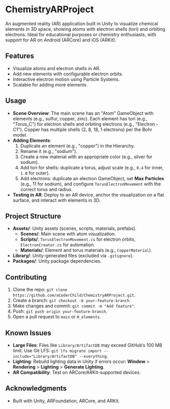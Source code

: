 # ChemistryARProject

An augmented reality (AR) application built in Unity to visualize chemical elements in 3D space, showing atoms with electron shells (tori) and orbiting electrons. Ideal for educational purposes or chemistry enthusiasts, with support for AR on Android (ARCore) and iOS (ARKit).

## Features
- Visualize atoms and electron shells in AR.
- Add new elements with configurable electron orbits.
- Interactive electron motion using Particle Systems.
- Scalable for adding more elements.

## Usage
- **Scene Overview**: The main scene has an "Atom" GameObject with elements (e.g., sulfur, copper, zinc). Each element has tori (e.g., "Torus_C") for electron shells and orbiting electrons (e.g., "Electron - C1"). Copper has multiple shells (2, 8, 18, 1 electrons) per the Bohr model.
- **Adding Elements**:
  1. Duplicate an element (e.g., "copper") in the Hierarchy.
  2. Rename it (e.g., "sodium").
  3. Create a new material with an appropriate color (e.g., silver for sodium).
  4. Add tori for shells: duplicate a torus, adjust scale (e.g., `0.4` for inner, `1.0` for outer).
  5. Add electrons: duplicate an electron GameObject, set **Max Particles** (e.g., 11 for sodium), and configure `TorusElectronMovement` with the correct torus and radius.
- **Testing in AR**: Deploy to an AR device, anchor the visualization on a flat surface, and interact with elements in 3D.

## Project Structure
- **Assets/**: Unity assets (scenes, scripts, materials, prefabs).
  - **Scenes/**: Main scene with atom visualization.
  - **Scripts/**: `TorusElectronMovement.cs` for electron orbits, `ElectronCreator.cs` for automation.
  - **Materials/**: Element and torus materials (e.g., `CopperMaterial`).
- **Library/**: Unity-generated files (excluded via `.gitignore`).
- **Packages/**: Unity package dependencies.

## Contributing
1. Clone the repo: `git clone https://github.com/aCoderChild/ChemistryARProject.git`.
2. Create a branch: `git checkout -b your-feature-branch`.
3. Make changes and commit: `git commit -m "Add feature"`.
4. Push: `git push origin your-feature-branch`.
5. Open a pull request to `main` or `H_elements`.

## Known Issues
- **Large Files**: Files like `Library/ArtifactDB` may exceed GitHub’s 100 MB limit. Use Git LFS: `git lfs migrate import --include="Library/ArtifactDB" --everything`.
- **Lighting**: Rebuild lighting data in Unity if errors occur: **Window** > **Rendering** > **Lighting** > **Generate Lighting**.
- **AR Compatibility**: Test on ARCore/ARKit-supported devices.

## Acknowledgments
- Built with Unity, ARFoundation, ARCore, and ARKit.
